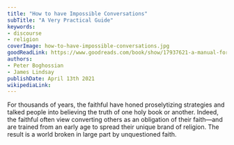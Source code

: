 ```yaml
---
title: "How to have Impossible Conversations"
subTitle: "A Very Practical Guide"
keywords:
- discourse
- religion
coverImage: how-to-have-impossible-conversations.jpg
goodReadLink: https://www.goodreads.com/book/show/17937621-a-manual-for-creating-atheists
authors:
- Peter Boghossian
- James Lindsay
publishDate: April 13th 2021
wikipediaLink:
---
```

For thousands of years, the faithful have honed proselytizing strategies and talked people into believing the truth of one holy book or another. Indeed, the faithful often view converting others as an obligation of their faith—and are trained from an early age to spread their unique brand of religion. The result is a world broken in large part by unquestioned faith.
